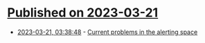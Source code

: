 # [Published on 2023-03-21](index.md)

* [2023-03-21, 03:38:48](https://lobste.rs/s/etebxo/current_problems_alerting_space) - [Current problems in the alerting space](https://medium.com/keepalerting/current-problems-in-the-alerting-space-8805f8a2419d)
